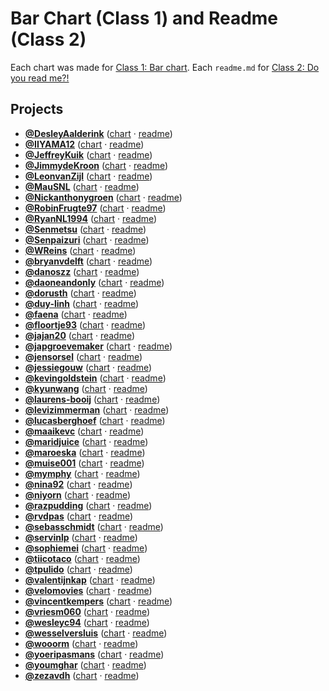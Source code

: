 # Bar Chart (Class 1) and Readme (Class 2)

Each chart was made for [Class 1: Bar chart](https://github.com/cmda-fe3/course-17-18/blob/master/class-1.md#bar-chart). Each `readme.md` for [Class 2: Do you read me?!](https://github.com/cmda-fe3/course-17-18/blob/master/class-2.md#do-you-read-me)

## Projects

-   [**@DesleyAalderink**](https://github.com/DesleyAalderink) ([chart](https://cmda-fe3.github.io/course-17-18/class-1-bar/DesleyAalderink) · [readme](https://github.com/cmda-fe3/course-17-18/blob/master/site/class-1-bar/DesleyAalderink#readme))
-   [**@IIYAMA12**](https://github.com/IIYAMA12) ([chart](https://cmda-fe3.github.io/course-17-18/class-1-bar/IIYAMA12) · [readme](https://github.com/cmda-fe3/course-17-18/blob/master/site/class-1-bar/IIYAMA12#readme))
-   [**@JeffreyKuik**](https://github.com/JeffreyKuik) ([chart](https://cmda-fe3.github.io/course-17-18/class-1-bar/JeffreyKuik) · [readme](https://github.com/cmda-fe3/course-17-18/blob/master/site/class-1-bar/JeffreyKuik#readme))
-   [**@JimmydeKroon**](https://github.com/JimmydeKroon) ([chart](https://cmda-fe3.github.io/course-17-18/class-1-bar/JimmydeKroon) · [readme](https://github.com/cmda-fe3/course-17-18/blob/master/site/class-1-bar/JimmydeKroon#readme))
-   [**@LeonvanZijl**](https://github.com/LeonvanZijl) ([chart](https://cmda-fe3.github.io/course-17-18/class-1-bar/LeonvanZijl) · [readme](https://github.com/cmda-fe3/course-17-18/blob/master/site/class-1-bar/LeonvanZijl#readme))
-   [**@MauSNL**](https://github.com/MauSNL) ([chart](https://cmda-fe3.github.io/course-17-18/class-1-bar/MauSNL) · [readme](https://github.com/cmda-fe3/course-17-18/blob/master/site/class-1-bar/MauSNL#readme))
-   [**@Nickanthonygroen**](https://github.com/Nickanthonygroen) ([chart](https://cmda-fe3.github.io/course-17-18/class-1-bar/Nickanthonygroen) · [readme](https://github.com/cmda-fe3/course-17-18/blob/master/site/class-1-bar/Nickanthonygroen#readme))
-   [**@RobinFrugte97**](https://github.com/RobinFrugte97) ([chart](https://cmda-fe3.github.io/course-17-18/class-1-bar/RobinFrugte97) · [readme](https://github.com/cmda-fe3/course-17-18/blob/master/site/class-1-bar/RobinFrugte97#readme))
-   [**@RyanNL1994**](https://github.com/RyanNL1994) ([chart](https://cmda-fe3.github.io/course-17-18/class-1-bar/RyanNL1994) · [readme](https://github.com/cmda-fe3/course-17-18/blob/master/site/class-1-bar/RyanNL1994#readme))
-   [**@Senmetsu**](https://github.com/Senmetsu) ([chart](https://cmda-fe3.github.io/course-17-18/class-1-bar/Senmetsu) · [readme](https://github.com/cmda-fe3/course-17-18/blob/master/site/class-1-bar/Senmetsu#readme))
-   [**@Senpaizuri**](https://github.com/Senpaizuri) ([chart](https://cmda-fe3.github.io/course-17-18/class-1-bar/Senpaizuri) · [readme](https://github.com/cmda-fe3/course-17-18/blob/master/site/class-1-bar/Senpaizuri#readme))
-   [**@WReins**](https://github.com/WReins) ([chart](https://cmda-fe3.github.io/course-17-18/class-1-bar/WReins) · [readme](https://github.com/cmda-fe3/course-17-18/blob/master/site/class-1-bar/WReins#readme))
-   [**@bryanvdelft**](https://github.com/bryanvdelft) ([chart](https://cmda-fe3.github.io/course-17-18/class-1-bar/bryanvdelft) · [readme](https://github.com/cmda-fe3/course-17-18/blob/master/site/class-1-bar/bryanvdelft#readme))
-   [**@danoszz**](https://github.com/danoszz) ([chart](https://cmda-fe3.github.io/course-17-18/class-1-bar/danoszz) · [readme](https://github.com/cmda-fe3/course-17-18/blob/master/site/class-1-bar/danoszz#readme))
-   [**@daoneandonly**](https://github.com/daoneandonly) ([chart](https://cmda-fe3.github.io/course-17-18/class-1-bar/daoneandonly) · [readme](https://github.com/cmda-fe3/course-17-18/blob/master/site/class-1-bar/daoneandonly#readme))
-   [**@dorusth**](https://github.com/dorusth) ([chart](https://cmda-fe3.github.io/course-17-18/class-1-bar/dorusth) · [readme](https://github.com/cmda-fe3/course-17-18/blob/master/site/class-1-bar/dorusth#readme))
-   [**@duy-linh**](https://github.com/duy-linh) ([chart](https://cmda-fe3.github.io/course-17-18/class-1-bar/duy-linh) · [readme](https://github.com/cmda-fe3/course-17-18/blob/master/site/class-1-bar/duy-linh#readme))
-   [**@faena**](https://github.com/faena) ([chart](https://cmda-fe3.github.io/course-17-18/class-1-bar/faena) · [readme](https://github.com/cmda-fe3/course-17-18/blob/master/site/class-1-bar/faena#readme))
-   [**@floortje93**](https://github.com/floortje93) ([chart](https://cmda-fe3.github.io/course-17-18/class-1-bar/floortje93) · [readme](https://github.com/cmda-fe3/course-17-18/blob/master/site/class-1-bar/floortje93#readme))
-   [**@jajan20**](https://github.com/jajan20) ([chart](https://cmda-fe3.github.io/course-17-18/class-1-bar/jajan20) · [readme](https://github.com/cmda-fe3/course-17-18/blob/master/site/class-1-bar/jajan20#readme))
-   [**@japgroevemaker**](https://github.com/japgroevemaker) ([chart](https://cmda-fe3.github.io/course-17-18/class-1-bar/japgroevemaker) · [readme](https://github.com/cmda-fe3/course-17-18/blob/master/site/class-1-bar/japgroevemaker#readme))
-   [**@jensorsel**](https://github.com/jensorsel) ([chart](https://cmda-fe3.github.io/course-17-18/class-1-bar/jensorsel) · [readme](https://github.com/cmda-fe3/course-17-18/blob/master/site/class-1-bar/jensorsel#readme))
-   [**@jessiegouw**](https://github.com/jessiegouw) ([chart](https://cmda-fe3.github.io/course-17-18/class-1-bar/jessiegouw) · [readme](https://github.com/cmda-fe3/course-17-18/blob/master/site/class-1-bar/jessiegouw#readme))
-   [**@kevingoldstein**](https://github.com/kevingoldstein) ([chart](https://cmda-fe3.github.io/course-17-18/class-1-bar/kevingoldstein) · [readme](https://github.com/cmda-fe3/course-17-18/blob/master/site/class-1-bar/kevingoldstein#readme))
-   [**@kyunwang**](https://github.com/kyunwang) ([chart](https://cmda-fe3.github.io/course-17-18/class-1-bar/kyunwang) · [readme](https://github.com/cmda-fe3/course-17-18/blob/master/site/class-1-bar/kyunwang#readme))
-   [**@laurens-booij**](https://github.com/laurens-booij) ([chart](https://cmda-fe3.github.io/course-17-18/class-1-bar/laurens-booij) · [readme](https://github.com/cmda-fe3/course-17-18/blob/master/site/class-1-bar/laurens-booij#readme))
-   [**@levizimmerman**](https://github.com/levizimmerman) ([chart](https://cmda-fe3.github.io/course-17-18/class-1-bar/levizimmerman) · [readme](https://github.com/cmda-fe3/course-17-18/blob/master/site/class-1-bar/levizimmerman#readme))
-   [**@lucasberghoef**](https://github.com/lucasberghoef) ([chart](https://cmda-fe3.github.io/course-17-18/class-1-bar/lucasberghoef) · [readme](https://github.com/cmda-fe3/course-17-18/blob/master/site/class-1-bar/lucasberghoef#readme))
-   [**@maaikevc**](https://github.com/maaikevc) ([chart](https://cmda-fe3.github.io/course-17-18/class-1-bar/maaikevc) · [readme](https://github.com/cmda-fe3/course-17-18/blob/master/site/class-1-bar/maaikevc#readme))
-   [**@maridjuice**](https://github.com/maridjuice) ([chart](https://cmda-fe3.github.io/course-17-18/class-1-bar/maridjuice) · [readme](https://github.com/cmda-fe3/course-17-18/blob/master/site/class-1-bar/maridjuice#readme))
-   [**@maroeska**](https://github.com/maroeska) ([chart](https://cmda-fe3.github.io/course-17-18/class-1-bar/maroeska) · [readme](https://github.com/cmda-fe3/course-17-18/blob/master/site/class-1-bar/maroeska#readme))
-   [**@muise001**](https://github.com/muise001) ([chart](https://cmda-fe3.github.io/course-17-18/class-1-bar/muise001) · [readme](https://github.com/cmda-fe3/course-17-18/blob/master/site/class-1-bar/muise001#readme))
-   [**@mymphy**](https://github.com/mymphy) ([chart](https://cmda-fe3.github.io/course-17-18/class-1-bar/mymphy) · [readme](https://github.com/cmda-fe3/course-17-18/blob/master/site/class-1-bar/mymphy#readme))
-   [**@nina92**](https://github.com/nina92) ([chart](https://cmda-fe3.github.io/course-17-18/class-1-bar/nina92) · [readme](https://github.com/cmda-fe3/course-17-18/blob/master/site/class-1-bar/nina92#readme))
-   [**@niyorn**](https://github.com/niyorn) ([chart](https://cmda-fe3.github.io/course-17-18/class-1-bar/niyorn) · [readme](https://github.com/cmda-fe3/course-17-18/blob/master/site/class-1-bar/niyorn#readme))
-   [**@razpudding**](https://github.com/razpudding) ([chart](https://cmda-fe3.github.io/course-17-18/class-1-bar/razpudding) · [readme](https://github.com/cmda-fe3/course-17-18/blob/master/site/class-1-bar/razpudding#readme))
-   [**@rvdpas**](https://github.com/rvdpas) ([chart](https://cmda-fe3.github.io/course-17-18/class-1-bar/rvdpas) · [readme](https://github.com/cmda-fe3/course-17-18/blob/master/site/class-1-bar/rvdpas#readme))
-   [**@sebasschmidt**](https://github.com/sebasschmidt) ([chart](https://cmda-fe3.github.io/course-17-18/class-1-bar/sebasschmidt) · [readme](https://github.com/cmda-fe3/course-17-18/blob/master/site/class-1-bar/sebasschmidt#readme))
-   [**@servinlp**](https://github.com/servinlp) ([chart](https://cmda-fe3.github.io/course-17-18/class-1-bar/servinlp) · [readme](https://github.com/cmda-fe3/course-17-18/blob/master/site/class-1-bar/servinlp#readme))
-   [**@sophiemei**](https://github.com/sophiemei) ([chart](https://cmda-fe3.github.io/course-17-18/class-1-bar/sophiemei) · [readme](https://github.com/cmda-fe3/course-17-18/blob/master/site/class-1-bar/sophiemei#readme))
-   [**@tiicotaco**](https://github.com/tiicotaco) ([chart](https://cmda-fe3.github.io/course-17-18/class-1-bar/tiicotaco) · [readme](https://github.com/cmda-fe3/course-17-18/blob/master/site/class-1-bar/tiicotaco#readme))
-   [**@tpulido**](https://github.com/tpulido) ([chart](https://cmda-fe3.github.io/course-17-18/class-1-bar/tpulido) · [readme](https://github.com/cmda-fe3/course-17-18/blob/master/site/class-1-bar/tpulido#readme))
-   [**@valentijnkap**](https://github.com/valentijnkap) ([chart](https://cmda-fe3.github.io/course-17-18/class-1-bar/valentijnkap) · [readme](https://github.com/cmda-fe3/course-17-18/blob/master/site/class-1-bar/valentijnkap#readme))
-   [**@velomovies**](https://github.com/velomovies) ([chart](https://cmda-fe3.github.io/course-17-18/class-1-bar/velomovies) · [readme](https://github.com/cmda-fe3/course-17-18/blob/master/site/class-1-bar/velomovies#readme))
-   [**@vincentkempers**](https://github.com/vincentkempers) ([chart](https://cmda-fe3.github.io/course-17-18/class-1-bar/vincentkempers) · [readme](https://github.com/cmda-fe3/course-17-18/blob/master/site/class-1-bar/vincentkempers#readme))
-   [**@vriesm060**](https://github.com/vriesm060) ([chart](https://cmda-fe3.github.io/course-17-18/class-1-bar/vriesm060) · [readme](https://github.com/cmda-fe3/course-17-18/blob/master/site/class-1-bar/vriesm060#readme))
-   [**@wesleyc94**](https://github.com/wesleyc94) ([chart](https://cmda-fe3.github.io/course-17-18/class-1-bar/wesleyc94) · [readme](https://github.com/cmda-fe3/course-17-18/blob/master/site/class-1-bar/wesleyc94#readme))
-   [**@wesselversluis**](https://github.com/wesselversluis) ([chart](https://cmda-fe3.github.io/course-17-18/class-1-bar/wesselversluis) · [readme](https://github.com/cmda-fe3/course-17-18/blob/master/site/class-1-bar/wesselversluis#readme))
-   [**@wooorm**](https://github.com/wooorm) ([chart](https://cmda-fe3.github.io/course-17-18/class-1-bar/wooorm) · [readme](https://github.com/cmda-fe3/course-17-18/blob/master/site/class-1-bar/wooorm#readme))
-   [**@yoeripasmans**](https://github.com/yoeripasmans) ([chart](https://cmda-fe3.github.io/course-17-18/class-1-bar/yoeripasmans) · [readme](https://github.com/cmda-fe3/course-17-18/blob/master/site/class-1-bar/yoeripasmans#readme))
-   [**@youmghar**](https://github.com/youmghar) ([chart](https://cmda-fe3.github.io/course-17-18/class-1-bar/youmghar) · [readme](https://github.com/cmda-fe3/course-17-18/blob/master/site/class-1-bar/youmghar#readme))
-   [**@zezavdh**](https://github.com/zezavdh) ([chart](https://cmda-fe3.github.io/course-17-18/class-1-bar/zezavdh) · [readme](https://github.com/cmda-fe3/course-17-18/blob/master/site/class-1-bar/zezavdh#readme))
